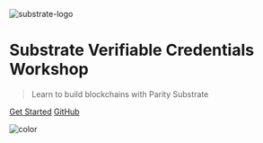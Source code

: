 ![substrate-logo](media/icon-parity-substrate-light.png ':size=300')

# Substrate Verifiable Credentials Workshop

> Learn to build blockchains with Parity Substrate

[Get Started](README.md)
[GitHub](https://github.com/gnunicorn/substrate-verifiable-credentials-workshop)

<!-- Overwrite Background Image with black -->
![color](#3a3a3a)